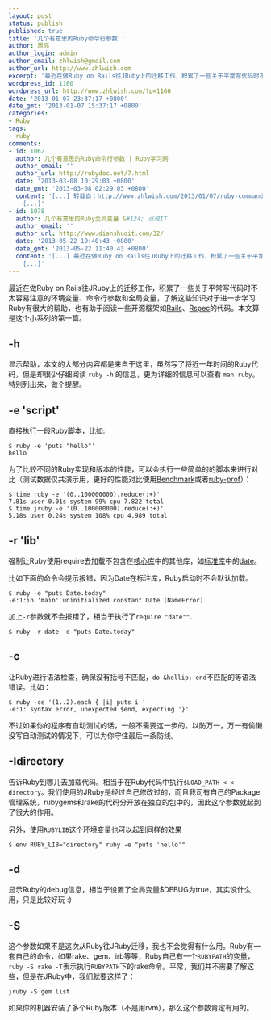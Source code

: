 ```yaml
---
layout: post
status: publish
published: true
title: '几个有意思的Ruby命令行参数 '
author: 周亮
author_login: admin
author_email: zhlwish@gmail.com
author_url: http://www.zhlwish.com
excerpt: '最近在做Ruby on Rails往JRuby上的迁移工作，积累了一些关于平常写代码时不太容易注意的环境变量、命令行参数和全局变量，了解这些知识对于进一步学习Ruby有很大的帮助，也有助于阅读一些开源框架如<a href="https://github.com/rails/rails">Rails</a>、<a href="https://github.com/rspec/rspec-core">Rspec</a>的代码。本文算是这个小系列的第一篇。 '
wordpress_id: 1160
wordpress_url: http://www.zhlwish.com/?p=1160
date: '2013-01-07 23:37:17 +0800'
date_gmt: '2013-01-07 15:37:17 +0800'
categories:
- Ruby
tags:
- ruby
comments:
- id: 1062
  author: 几个有意思的Ruby命令行参数 | Ruby学习网
  author_email: ''
  author_url: http://rubydoc.net/7.html
  date: '2013-03-08 10:29:03 +0800'
  date_gmt: '2013-03-08 02:29:03 +0800'
  content: '[...] 转载自：http://www.zhlwish.com/2013/01/07/ruby-command-line-params-you-should-know/
    [...]'
- id: 1078
  author: 几个有意思的Ruby全局变量 &#124; 点说IT
  author_email: ''
  author_url: http://www.dianshuoit.com/32/
  date: '2013-05-22 19:40:43 +0800'
  date_gmt: '2013-05-22 11:40:43 +0800'
  content: '[...] 最近在做Ruby on Rails往JRuby上的迁移工作，积累了一些关于平常写代码时不太容易注意的环境变量、命令行参数和全局变量，了解这些知识对于进一步学习Ruby有很大的帮助，也有助于阅读一些开源框架如Rails、Rspec的代码。本文是这个小系列的第三篇。其他两篇分别是几个有意思的Ruby环境变量和几个有意思的Ruby命令行参数&nbsp;。
    [...]'
---
```

最近在做Ruby on Rails往JRuby上的迁移工作，积累了一些关于平常写代码时不太容易注意的环境变量、命令行参数和全局变量，了解这些知识对于进一步学习Ruby有很大的帮助，也有助于阅读一些开源框架如<a href="https://github.com/rails/rails">Rails</a>、<a href="https://github.com/rspec/rspec-core">Rspec</a>的代码。本文算是这个小系列的第一篇。

## -h

显示帮助，本文的大部分内容都是来自于这里，虽然写了将近一年时间的Ruby代码，但是却很少仔细阅读 `ruby -h` 的信息，更为详细的信息可以查看 `man ruby`。特别列出来，做个提醒。

## -e 'script'

直接执行一段Ruby脚本，比如:

    $ ruby -e 'puts "hello"'
    hello

为了比较不同的Ruby实现和版本的性能，可以会执行一些简单的的脚本来进行对比（测试数据仅共演示用，更好的性能对比使用<a href="http://www.ruby-doc.org/stdlib-1.9.3/libdoc/benchmark/rdoc/Benchmark.html">Benchmark</a>或者<a href="https://github.com/rdp/ruby-prof">ruby-prof</a>）：

    $ time ruby -e '(0..100000000).reduce(:+)'
    7.81s user 0.01s system 99% cpu 7.822 total
    $ time jruby -e '(0..100000000).reduce(:+)'
    5.18s user 0.24s system 108% cpu 4.989 total

## -r 'lib'

强制让Ruby使用require去加载不包含在<a href="http://ruby-doc.org/core-1.9.3/">核心库</a>中的其他库，如<a href="http://ruby-doc.org/stdlib-1.9.3/">标准库</a>中的<a href="http://ruby-doc.org/stdlib-1.9.3/libdoc/date/rdoc/Date.html">date</a>。

比如下面的命令会提示报错，因为Date在标注库，Ruby启动时不会默认加载。

    $ ruby -e "puts Date.today"
    -e:1:in 'main' uninitialized constant Date (NameError)

加上`-r`参数就不会报错了，相当于执行了`require "date""`.

    $ ruby -r date -e "puts Date.today"

## -c

让Ruby进行语法检查，确保没有括号不匹配，`do &hellip; end`不匹配的等语法错误。比如：

    $ ruby -ce '(1..2).each { |i| puts i '
    -e:1: syntax error, unexpected $end, expecting '}'

不过如果你的程序有自动测试的话，一般不需要这一步的。以防万一，万一有偷懒没写自动测试的情况下，可以为你守住最后一条防线。

## -Idirectory

告诉Ruby到哪儿去加载代码。相当于在Ruby代码中执行`$LOAD_PATH < < directory`。我们使用的JRuby是经过自己修改过的，而且我司有自己的Package管理系统，rubygems和rake的代码分开放在独立的包中的，因此这个参数就起到了很大的作用。

另外，使用`RUBYLIB`这个环境变量也可以起到同样的效果

    $ env RUBY_LIB="directory" ruby -e "puts 'hello'"

## -d

显示Ruby的debug信息，相当于设置了全局变量$DEBUG为true，其实没什么用，只是比较好玩 :)

## -S

这个参数如果不是这次从Ruby往JRuby迁移，我也不会觉得有什么用。Ruby有一套自己的命令，如果rake、gem、irb等等，Ruby自己有一个`RUBYPATH`的变量，`ruby -S rake -T`表示执行`RUBYPATH`下的rake命令。平常，我们并不需要了解这些，但是在JRuby中，我们就要这样了：

    jruby -S gem list

如果你的机器安装了多个Ruby版本（不是用rvm），那么这个参数肯定有用的。

